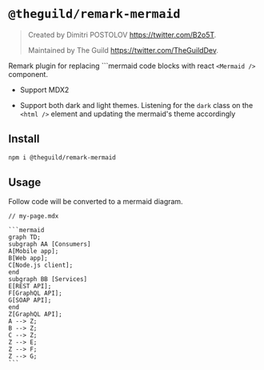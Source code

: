 # `@theguild/remark-mermaid`

> Created by Dimitri POSTOLOV https://twitter.com/B2o5T.
>
> Maintained by The Guild https://twitter.com/TheGuildDev.

Remark plugin for replacing ```mermaid code blocks with react `<Mermaid />` component.

- Support MDX2

- Support both dark and light themes. Listening for the `dark` class on the `<html />` element and
  updating the mermaid's theme accordingly

## Install

```sh
npm i @theguild/remark-mermaid
```

## Usage

Follow code will be converted to a mermaid diagram.

````mdx
// my-page.mdx

```mermaid
graph TD;
subgraph AA [Consumers]
A[Mobile app];
B[Web app];
C[Node.js client];
end
subgraph BB [Services]
E[REST API];
F[GraphQL API];
G[SOAP API];
end
Z[GraphQL API];
A --> Z;
B --> Z;
C --> Z;
Z --> E;
Z --> F;
Z --> G;
```
````
